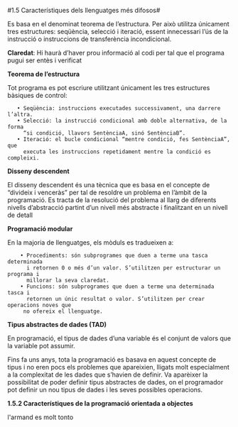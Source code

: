 #1.5 Característiques dels llenguatges més difosos#

Es basa en el denominat teorema de l’estructura. Per això utilitza
únicament tres estructures: seqüència, selecció i iteració, essent innecessari
l’ús de la instrucció o instruccions de transferència incondicional.

**Claredat**: Hi haurà d’haver prou informació al codi per tal que el programa pugui ser
entès i verificat

**Teorema de l’estructura**

Tot programa es pot escriure utilitzant únicament les tres estructures
bàsiques de control:

       • Seqüència: instruccions executades successivament, una darrere l’altra.
       • Selecció: la instrucció condicional amb doble alternativa, de la forma
         “si condició, llavors SentènciaA, sinó SentènciaB”.
       • Iteració: el bucle condicional “mentre condició, fes SentènciaA”, que
         executa les instruccions repetidament mentre la condició es compleixi.  

**Disseny descendent**

El disseny descendent és una tècnica que es basa en el concepte de “divideix i
venceràs” per tal de resoldre un problema en l’àmbit de la programació. Es tracta
de la resolució del problema al llarg de diferents nivells d’abstracció partint d’un
nivell més abstracte i finalitzant en un nivell de detall

**Programació modular**

En la majoria de llenguatges, els mòduls es tradueixen a:

        • Procediments: són subprogrames que duen a terme una tasca determinada
          i retornen 0 o més d’un valor. S’utilitzen per estructurar un programa i
          millorar la seva claredat.
        • Funcions: són subprogrames que duen a terme una determinada tasca i
          retornen un únic resultat o valor. S’utilitzen per crear operacions noves que
         no ofereix el llenguatge.
         
**Tipus abstractes de dades (TAD)**

En programació, el tipus de dades d’una variable és el conjunt de valors que la
variable pot assumir. 

Fins fa uns anys, tota la programació es basava en aquest concepte de tipus i no
eren pocs els problemes que apareixien, lligats molt especialment a la complexitat
de les dades que s’havien de definir. Va aparèixer la possibilitat de poder definir
tipus abstractes de dades, on el programador pot definir un nou tipus de dades i
les seves possibles operacions.

**1.5.2 Característiques de la programació orientada a objectes**

l'armand es molt tonto





